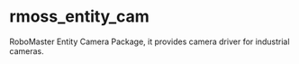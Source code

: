 # rmoss_entity_cam
RoboMaster Entity Camera Package, it provides camera driver for industrial cameras.
